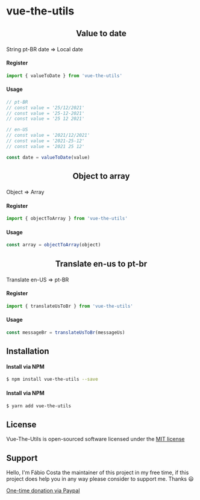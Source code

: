 # vue-the-utils

## <p align="center">Value to date</p>
String pt-BR date => Local date

#### Register
```js
import { valueToDate } from 'vue-the-utils'
```

#### Usage
```js
// pt-BR
// const value = '25/12/2021'
// const value = '25-12-2021'
// const value = '25 12 2021'

// en-US
// const value = '2021/12/2021'
// const value = '2021-25-12'
// const value = '2021 25 12'

const date = valueToDate(value)
```

## <p align="center">Object to array</p>
Object => Array

#### Register
```js
import { objectToArray } from 'vue-the-utils'
```

#### Usage
```js
const array = objectToArray(object)
```

## <p align="center">Translate en-us to pt-br</p>
Translate en-US => pt-BR

#### Register
```js
import { translateUsToBr } from 'vue-the-utils'
```

#### Usage
```js
const messageBr = translateUsToBr(messageUs)
```

## Installation

#### Install via NPM
```sh
$ npm install vue-the-utils --save
```

#### Install via NPM
```sh
$ yarn add vue-the-utils
```

## License
Vue-The-Utils is open-sourced software licensed under the [MIT license](http://opensource.org/licenses/MIT)

## Support
Hello, I'm Fábio Costa the maintainer of this project in my free time, if this project does help you in any way please consider to support me. Thanks :smiley:

[One-time donation via Paypal](https://www.paypal.com/donate?hosted_button_id=LNB6FSZRGZAFW)